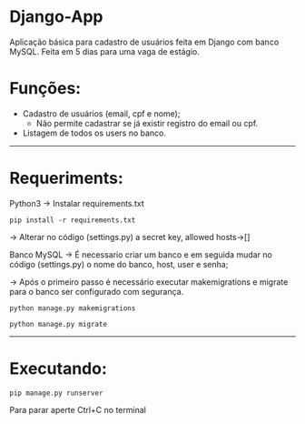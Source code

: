# Django-App
Aplicação básica para cadastro de usuários feita em Django com banco MySQL. Feita em 5 dias para uma vaga de estágio.

# Funções:
- Cadastro de usuários (email, cpf e nome);
  - Não permite cadastrar se já existir registro do email ou cpf.
- Listagem de todos os users no banco.


---------
# Requeriments:
Python3
-> Instalar requirements.txt
```
pip install -r requirements.txt
```
-> Alterar no código (settings.py) a secret key, allowed hosts->[]

Banco MySQL
-> É necessario criar um banco e em seguida mudar no código (settings.py) o nome do banco, host, user e senha;

-> Após o primeiro passo é necessário executar makemigrations e migrate para o banco ser configurado com segurança.
```
python manage.py makemigrations

python manage.py migrate
```


---------
# Executando:
```
pip manage.py runserver
```
Para parar aperte Ctrl+C no terminal
